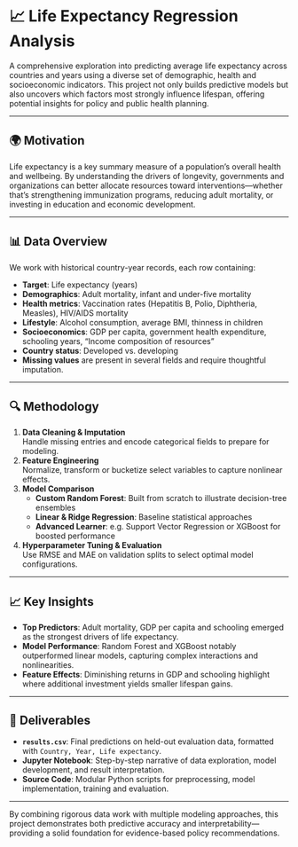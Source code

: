 # 📈 Life Expectancy Regression Analysis

A comprehensive exploration into predicting average life expectancy across countries and years using a diverse set of demographic, health and socioeconomic indicators. This project not only builds predictive models but also uncovers which factors most strongly influence lifespan, offering potential insights for policy and public health planning.

---

## 🌍 Motivation

Life expectancy is a key summary measure of a population’s overall health and wellbeing. By understanding the drivers of longevity, governments and organizations can better allocate resources toward interventions—whether that’s strengthening immunization programs, reducing adult mortality, or investing in education and economic development.

---

## 📊 Data Overview

We work with historical country-year records, each row containing:
- **Target**: Life expectancy (years)
- **Demographics**: Adult mortality, infant and under-five mortality
- **Health metrics**: Vaccination rates (Hepatitis B, Polio, Diphtheria, Measles), HIV/AIDS mortality
- **Lifestyle**: Alcohol consumption, average BMI, thinness in children
- **Socioeconomics**: GDP per capita, government health expenditure, schooling years, “Income composition of resources”
- **Country status**: Developed vs. developing
- **Missing values** are present in several fields and require thoughtful imputation.

---

## 🔍 Methodology

1. **Data Cleaning & Imputation**  
   Handle missing entries and encode categorical fields to prepare for modeling.
2. **Feature Engineering**  
   Normalize, transform or bucketize select variables to capture nonlinear effects.
3. **Model Comparison**  
   - **Custom Random Forest**: Built from scratch to illustrate decision-tree ensembles  
   - **Linear & Ridge Regression**: Baseline statistical approaches  
   - **Advanced Learner**: e.g. Support Vector Regression or XGBoost for boosted performance  
4. **Hyperparameter Tuning & Evaluation**  
   Use RMSE and MAE on validation splits to select optimal model configurations.

---

## 📈 Key Insights

- **Top Predictors**: Adult mortality, GDP per capita and schooling emerged as the strongest drivers of life expectancy.  
- **Model Performance**: Random Forest and XGBoost notably outperformed linear models, capturing complex interactions and nonlinearities.  
- **Feature Effects**: Diminishing returns in GDP and schooling highlight where additional investment yields smaller lifespan gains.

---

## 🎯 Deliverables

- **`results.csv`**: Final predictions on held-out evaluation data, formatted with `Country, Year, Life expectancy`.  
- **Jupyter Notebook**: Step-by-step narrative of data exploration, model development, and result interpretation.  
- **Source Code**: Modular Python scripts for preprocessing, model implementation, training and evaluation.

---

By combining rigorous data work with multiple modeling approaches, this project demonstrates both predictive accuracy and interpretability—providing a solid foundation for evidence-based policy recommendations.  
